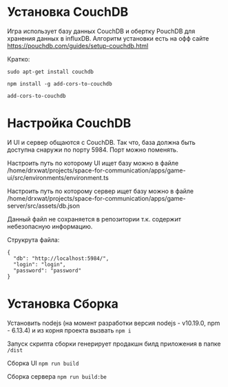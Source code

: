 # Установка CouchDB

Игра использует базу данных CouchDB и обертку PouchDB для хранения данных в influxDB. Алгоритм установки есть на офф сайте https://pouchdb.com/guides/setup-couchdb.html

Кратко: 

`sudo apt-get install couchdb`

`npm install -g add-cors-to-couchdb`

`add-cors-to-couchdb`


# Настройка CouchDB

И UI и сервер общаются с CouchDB. Так что, база должна быть доступна снаружи по порту 5984. Порт можно поменять.

Настроить путь по которому UI ищет базу можно в файле /home/drxwat/projects/space-for-communication/apps/game-ui/src/environments/environment.ts

Настроить путь по которому сервер ищет базу можно в файле /home/drxwat/projects/space-for-communication/apps/game-server/src/assets/db.json

Данный файл не сохраняется в репозитории т.к. содержит небезопасную информацию.

Струкрута файла:

```
{
  "db": "http://localhost:5984/",
  "login": "login",
  "password": "password"
}
```

# Установка Сборка

Установить nodejs (на момент разработки версия nodejs - v10.19.0, npm - 6.13.4) и из корня проекта вызвать `npm i`

Запуск скрипта сборки генерирует продакшн билд приложения в папке `/dist`

Сборка UI 
`npm run build`

Сборка сервера
`npm run build:be`
